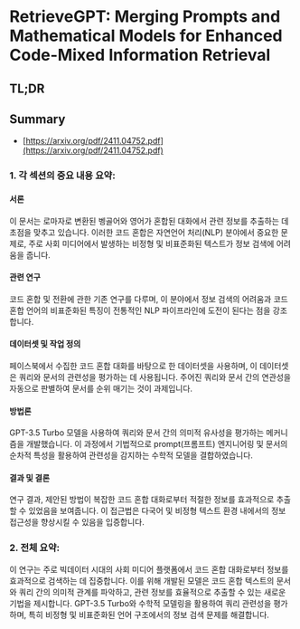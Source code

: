 # RetrieveGPT: Merging Prompts and Mathematical Models for Enhanced Code-Mixed Information Retrieval
## TL;DR
## Summary
- [https://arxiv.org/pdf/2411.04752.pdf](https://arxiv.org/pdf/2411.04752.pdf)

### 1. 각 섹션의 중요 내용 요약:

#### 서론
이 문서는 로마자로 변환된 벵골어와 영어가 혼합된 대화에서 관련 정보를 추출하는 데 초점을 맞추고 있습니다. 이러한 코드 혼합은 자연언어 처리(NLP) 분야에서 중요한 문제로, 주로 사회 미디어에서 발생하는 비정형 및 비표준화된 텍스트가 정보 검색에 어려움을 줍니다.

#### 관련 연구
코드 혼합 및 전환에 관한 기존 연구를 다루며, 이 분야에서 정보 검색의 어려움과 코드 혼합 언어의 비표준화된 특징이 전통적인 NLP 파이프라인에 도전이 된다는 점을 강조합니다.

#### 데이터셋 및 작업 정의
페이스북에서 수집한 코드 혼합 대화를 바탕으로 한 데이터셋을 사용하며, 이 데이터셋은 쿼리와 문서의 관련성을 평가하는 데 사용됩니다. 주어진 쿼리와 문서 간의 연관성을 자동으로 판별하여 문서를 순위 매기는 것이 과제입니다.

#### 방법론
GPT-3.5 Turbo 모델을 사용하여 쿼리와 문서 간의 의미적 유사성을 평가하는 메커니즘을 개발했습니다. 이 과정에서 기법적으로 prompt(프롬프트) 엔지니어링 및 문서의 순차적 특성을 활용하여 관련성을 감지하는 수학적 모델을 결합하였습니다.

#### 결과 및 결론
연구 결과, 제안된 방법이 복잡한 코드 혼합 대화로부터 적절한 정보를 효과적으로 추출할 수 있었음을 보여줍니다. 이 접근법은 다국어 및 비정형 텍스트 환경 내에서의 정보 접근성을 향상시킬 수 있음을 입증합니다.

### 2. 전체 요약:
이 연구는 주로 빅데이터 시대의 사회 미디어 플랫폼에서 코드 혼합 대화로부터 정보를 효과적으로 검색하는 데 집중합니다. 이를 위해 개발된 모델은 코드 혼합 텍스트의 문서와 쿼리 간의 의미적 관계를 파악하고, 관련 정보를 효율적으로 추출할 수 있는 새로운 기법을 제시합니다. GPT-3.5 Turbo와 수학적 모델링을 활용하여 쿼리 관련성을 평가하며, 특히 비정형 및 비표준화된 언어 구조에서의 정보 검색 문제를 해결합니다.